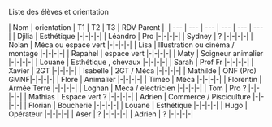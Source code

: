 Liste des élèves et orientation

| Nom | orientation | T1 | T2 | T3 | RDV Parent | 
| --- | --- | --- | --- | --- | --- |
| Djilia | Esthétique |-|-|-|-|
| Léandro | Pro |-|-|-|-|
| Sydney | ? |-|-|-|-|
| Nolan | Méca ou espace vert |-|-|-|-|
| Lisa | Illustration ou cinéma / montage |-|-|-|-|
| Rapahel | espace vert |-|-|-|-|
| Maty | Soigneur animalier |-|-|-|-|
| Louane | Esthétique , chevaux |-|-|-|-|
| Sarah | Prof Fr |-|-|-|-|
| Xavier | 2GT |-|-|-|-|
| Isabelle | 2GT / Méca |-|-|-|-|
| Mathilde | ONF (Pro) GMNF|-|-|-|-|
| Flore | Animalier |-|-|-|-|
| Timéo | Méca |-|-|-|-|
| Florentin | Armée Terre |-|-|-|-|
| Loghan | Meca / electricien |-|-|-|-|
| Tom | Pro ? |-|-|-|-|
| Mathias | Espace vert ? |-|-|-|-|
| Adrien | Commerce / Pisciculture |-|-|-|-|
| Florian | Boucherie |-|-|-|-|
| Louane | Esthétique |-|-|-|-|
| Hugo | Opérateur |-|-|-|-|
| Aser | ? |-|-|-|-|
| Adrien | ? |-|-|-|-|